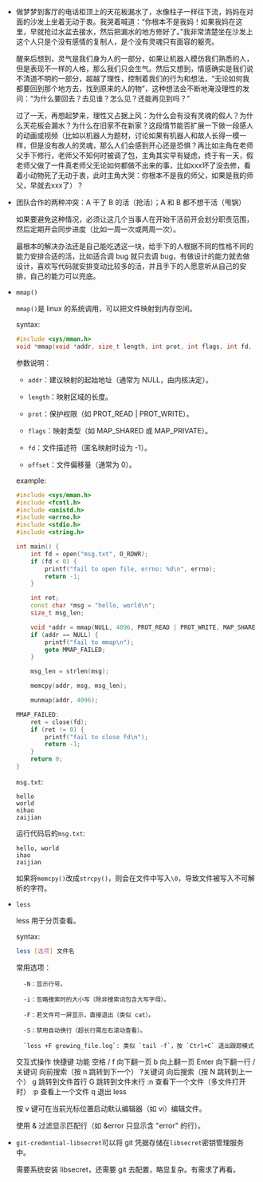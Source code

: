 * 做梦梦到客厅的电话柜顶上的天花板漏水了，水像柱子一样往下流，妈妈在对面的沙发上坐着无动于衷。我哭着喊道：“你根本不是我妈！如果我妈在这里，早就抢过水盆去接水，然后把漏水的地方修好了。”我非常清楚坐在沙发上这个人只是个没有感情的复制人，是个没有灵魂只有面容的躯壳。

    醒来后想到，灵气是我们身为人的一部分，如果让机器人模仿我们熟悉的人，但是表现不一样的人格，那么我们只会生气。然后又想到，情感确实是我们说不清道不明的一部分，超越了理性，控制着我们的行为和想法，“无论如何我都要回到那个地方去，找到原来的人的物”，这种想法会不断地淹没理性的发问：“为什么要回去？去见谁？怎么见？还能再见到吗？”

    过了一天，再想起梦来，理性又占据上风：为什么会有没有灵魂的假人？为什么天花板会漏水？为什么在旧家不在新家？这段情节能否扩展一下做一段感人的动画或视频（比如以机器人为题材，讨论如果有机器人和故人长得一模一样，但是没有故人的灵魂，那么人们会感到开心还是恐惧？再比如主角在老师父手下修行，老师父不知何时被调了包，主角其实早有疑虑，终于有一天，假老师父做了一件真老师父无论如何都做不出来的事，比如xxx坏了没去修，看着小动物死了无动于衷，此时主角大哭：你根本不是我的师父，如果是我的师父，早就去xxx了）？

* 团队合作的两种冲突：A 干了 B 的活（抢活）；A 和 B 都不想干活（甩锅）

    如果要避免这种情况，必须让这几个当事人在开始干活前开会划分职责范围，然后定期开会同步进度（比如一周一次或两周一次）。

    最根本的解决办法还是自己能吃透这一块，给手下的人根据不同的性格不同的能力安排合适的活，比如适合调 bug 就只去调 bug，有做设计的能力就去做设计，喜欢写代码就安排变动比较多的活，并且手下的人愿意听从自己的安排，自己的能力可以兜底。

* `mmap()`

    `mmap()`是 linux 的系统调用，可以把文件映射到内存空间。

    syntax:

    ```cpp
    #include <sys/mman.h>
    void *mmap(void *addr, size_t length, int prot, int flags, int fd, off_t offset);
    ```

    参数说明：

    * `addr`：建议映射的起始地址（通常为 NULL，由内核决定）。

    * `length`：映射区域的长度。

    * `prot`：保护权限（如 PROT_READ | PROT_WRITE）。

    * `flags`：映射类型（如 MAP_SHARED 或 MAP_PRIVATE）。

    * `fd`：文件描述符（匿名映射时设为 -1）。

    * `offset`：文件偏移量（通常为 0）。

    example:

    ```cpp
    #include <sys/mman.h>
    #include <fcntl.h>
    #include <unistd.h>
    #include <errno.h>
    #include <stdio.h>
    #include <string.h>

    int main() {
        int fd = open("msg.txt", O_RDWR);
        if (fd < 0) {
            printf("fail to open file, errno: %d\n", errno);
            return -1;
        }

        int ret;
        const char *msg = "hello, world\n";
        size_t msg_len;

        void *addr = mmap(NULL, 4096, PROT_READ | PROT_WRITE, MAP_SHARED, fd, 0);
        if (addr == NULL) {
            printf("fail to mmap\n");
            goto MMAP_FAILED;
        }

        msg_len = strlen(msg);

        memcpy(addr, msg, msg_len);

        munmap(addr, 4096);

    MMAP_FAILED:
        ret = close(fd);
        if (ret != 0) {
            printf("fail to close fd\n");
            return -1;
        }
        return 0;
    }
    ```

    `msg.txt`:

    ```
    hello
    world
    nihao
    zaijian
    ```

    运行代码后的`msg.txt`:

    ```
    hello, world
    ihao
    zaijian
    ```

    如果将`memcpy()`改成`strcpy()`，则会在文件中写入`\0`，导致文件被写入不可解析的字符。

* `less`

    less 用于分页查看。

    syntax:

    ```bash
    less [选项] 文件名
    ```

    常用选项：

        -N：显示行号。

        -i：忽略搜索时的大小写（除非搜索词包含大写字母）。

        -F：若文件可一屏显示，直接退出（类似 cat）。

        -S：禁用自动换行（超长行需左右滚动查看）。

        `less +F growing_file.log`: 类似 `tail -f`，按 `Ctrl+C` 退出跟踪模式

    交互式操作
    快捷键	功能
    空格 / f	向下翻一页
    b	向上翻一页
    Enter	向下翻一行
    /关键词	向前搜索（按 n 跳转到下一个）
    ?关键词	向后搜索（按 N 跳转到上一个）
    g	跳转到文件首行
    G	跳转到文件末行
    :n	查看下一个文件（多文件打开时）
    :p	查看上一个文件
    q	退出 less

    按 v 键可在当前光标位置启动默认编辑器（如 vi）编辑文件。

    使用 & 过滤显示匹配行（如 &error 只显示含 "error" 的行）。

* `git-credential-libsecret`可以将 git 凭据存储在`libsecret`密钥管理服务中。

    需要系统安装 libsecret，还需要 git 去配置，略显复杂。有需求了再看。